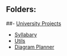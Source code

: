 ## Folders:
##- [University Projects](https://github.com/liam-robertson-university)
- [Syllabary](https://github.com/liam-robertson-syllabary)
- [Utils](https://github.com/liam-robertson-utils)
- [Diagram Planner](https://github.com/liam-robertson-diagram-planner)
















